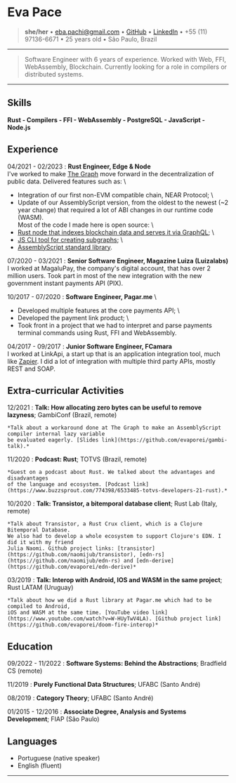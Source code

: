 Eva Pace
============

> **she/her** • <eba.pachi@gmail.com> • [GitHub](https://github.com/evaporei) • [LinkedIn](https://linkedin.com/in/evapace) • +55 (11) 97136-6671 • 25 years old • São Paulo, Brazil

----

> Software Engineer with 6 years of experience.
> Worked with Web, FFI, WebAssembly, Blockchain.
> Currently looking for a role in compilers or distributed systems.

----

Skills
----------------------------------------
**Rust - Compilers - FFI - WebAssembly - PostgreSQL - JavaScript - Node.js**

Experience
----------

04/2021 - 02/2023
:   **Rust Engineer, Edge & Node**
\
I've worked to make [The Graph](https://thegraph.com) move forward in the decentralization of public data. Delivered features such as:
\
- Integration of our first non-EVM compatible chain, NEAR Protocol;
\
- Update of our AssemblyScript version, from the oldest to the newest (~2 year change) that required a lot of ABI changes in our runtime code (WASM).
\
Most of the code I made here is open source:
\
- [Rust node that indexes blockchain data and serves it via GraphQL](https://github.com/graphprotocol/graph-node);
\
- [JS CLI tool for creating subgraphs](https://github.com/graphprotocol/graph-cli);
\
- [AssemblyScript standard library](https://github.com/graphprotocol/graph-ts).

07/2020 - 03/2021
:   **Senior Software Engineer, Magazine Luiza (Luizalabs)**
\
I worked at MagaluPay, the company's digital account, that has over 2 million users. Took part in most of the new integration with the new government instant payments API (PIX).

10/2017 - 07/2020
:   **Software Engineer, Pagar.me**
\
- Developed multiple features at the core payments API;
\
- Developed the payment link product;
\
- Took front in a project that we had to interpret and parse payments terminal commands using Rust, FFI and WebAssembly.

04/2017 - 09/2017
:   **Junior Software Engineer, FCamara**
\
I worked at LinkApi, a start up that is an application integration tool, much like [Zapier](https://zapier.com). I did a lot of integration with multiple third party APIs, mostly REST and SOAP.

Extra-curricular Activities
----------------------------------------

12/2021
:   **Talk: How allocating zero bytes can be useful to remove lazyness**; GambiConf (Brazil, remote)

    *Talk about a workaround done at The Graph to make an AssemblyScript compiler internal lazy variable
    be evaluated eagerly. [Slides link](https://github.com/evaporei/gambi-talk).*

11/2020
:   **Podcast: Rust**; TOTVS (Brazil, remote)

    *Guest on a podcast about Rust. We talked about the advantages and disadvantages
    of the language and ecosystem. [Podcast link](https://www.buzzsprout.com/774398/6533485-totvs-developers-21-rust).*

10/2020
:   **Talk: Transistor, a bitemporal database client**; Rust Lab (Italy, remote)

    *Talk about Transistor, a Rust Crux client, which is a Clojure Bitemporal Database.
    We also had to develop a whole ecosystem to support Clojure's EDN. I did it with my friend
    Julia Naomi. Github project links: [transistor](https://github.com/naomijub/transistor), [edn-rs](https://github.com/naomijub/edn-rs) and [edn-derive](https://github.com/evaporei/edn-derive)*

03/2019
:   **Talk: Interop with Android, IOS and WASM in the same project**; Rust LATAM (Uruguay)

    *Talk about how we did a Rust library at Pagar.me which had to be compiled to Android,
    iOS and WASM at the same time. [YouTube video link](https://www.youtube.com/watch?v=W-HUyTwV4LA). [Github project link](https://github.com/evaporei/doom-fire-interop)*

Education
---------

09/2022 - 11/2022
:   **Software Systems: Behind the Abstractions**; Bradfield CS (remote)

11/2019
:   **Purely Functional Data Structures**; UFABC (Santo André)

08/2019
:   **Category Theory**; UFABC (Santo André)

01/2015 - 12/2016
:   **Associate Degree, Analysis and Systems Development**; FIAP (São Paulo)

Languages
----------------------------------------

* Portuguese (native speaker)
* English (fluent)

----
